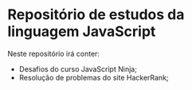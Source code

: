 # Repositório de estudos da linguagem JavaScript
Neste repositório irá conter:
- Desafios do curso JavaScript Ninja;
- Resolução de problemas do site HackerRank;